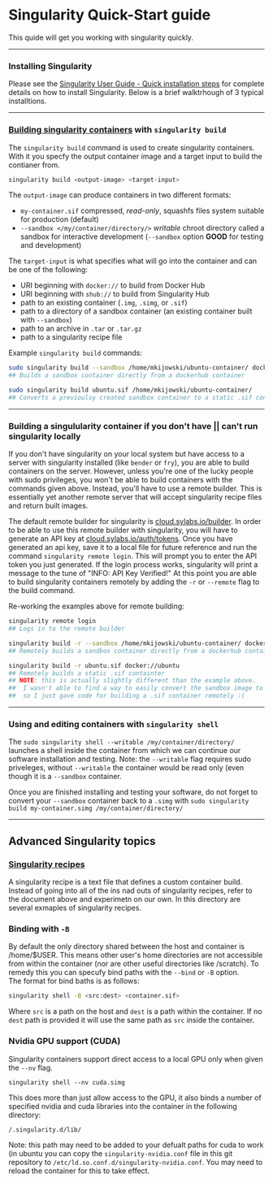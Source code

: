 # Singularity Quick-Start guide
This quide will get you working with singularity quickly.

---

### Installing Singularity <latest>

Please see the [Singularity User Guide - Quick installation steps](https://docs.sylabs.io/guides/latest/user-guide/quick_start.html#quick-installation-steps) for complete details on how to install Singularity.  Below is a brief walktrhough of 3 typical installtions.

---

### [Building singularity containers](https://docs.sylabs.io/guides/latest/user-guide/build_a_container.html) with `singularity build`

The `singularity build` command is used to create singularity containers.  With it you specfy the output container image and a target input to build the contianer from.

```bash
singularity build <output-image> <target-input>
```

The `output-image` can produce containers in two different formats:
* `my-container.sif` compressed, *read-only*, squashfs files system suitable for production (default)
* `--sandbox </my/container/directory/>` *writable* chroot directory called a sandbox for interactive development (`--sandbox` option **GOOD** for testing and development)

The `target-input` is what specifies what will go into the container and can be one of the following:

* URI beginning with `docker://` to build from Docker Hub
* URI beginning with `shub://` to build from Singularity Hub
* path to an existing container (`.img`, `.simg`, or `.sif`)
* path to a directory of a sandbox container (an existing container built with `--sandbox`)
* path to an archive in `.tar` or `.tar.gz`
* path to a singularity recipe file

Example `singularity build` commands:

```bash
sudo singularity build --sandbox /home/mkijowski/ubuntu-container/ docker://ubuntu
## Builds a sandbox container directly from a dockerhub container

sudo singularity build ubuntu.sif /home/mkijowski/ubuntu-container/
## Converts a previoulsy created sandbox container to a static .sif containter
```

---

### Building a singulularity container if you don't have || can't run singularity locally

If you don't have singularity on your local system but have access to a server with singularity installed (like `bender` or `fry`), you are able to build containers on the server. However, unless you're one of the lucky people with sudo privileges, you won't be able to build containers with the commands given above. Instead, you'll have to use a remote builder. This is essentially yet another remote server that will accept singularity recipe files and return built images.

The default remote builder for singularity is [cloud.sylabs.io/builder](https://cloud.sylabs.io/builder). In order to be able to use this remote builder with singularity, you will have to generate an API key at [cloud.sylabs.io/auth/tokens](https://cloud.sylabs.io/auth/tokens). Once you have generated an api key, save it to a local file for future reference and run the command `singularity remote login`. This will prompt you to enter the API token you just generated. If the login process works, singularity will print a message to the tune of "INFO:    API Key Verified!" At this point you are able to build singularity containers remotely by adding the `-r` or `--remote` flag to the build command.

Re-working the examples above for remote building:

```bash
singularity remote login
## Logs in to the remote builder

singularity build -r --sandbox /home/mkijowski/ubuntu-container/ docker://ubuntu
## Remotely builds a sandbox container directly from a dockerhub container

singularity build -r ubuntu.sif docker://ubuntu
## Remotely builds a static .sif containter
## NOTE: this is actually slightly different than the example above.
##  I wasn't able to find a way to easily convert the sandbox image to a .sif image,
##  so I just gave code for building a .sif container remotely :(
```

---

### Using and editing containers with `singularity shell` 
The `sudo singularity shell --writable /my/container/directory/` launches a shell inside the container from which we can continue our software installation and testing.  Note: the `--writable` flag requires sudo priveleges, without `--writable` the container would be read only (even though it is a `--sandbox` container.

Once you are finished installing and testing your software, do not forget to convert your `--sandbox` container back to a `.simg` with 
`sudo singularity build my-container.simg /my/container/directory/`

---

## Advanced Singularity topics

### [Singularity recipes](http://singularity.lbl.gov/docs-recipes)
A singularity recipe is a text file that defines a custom container build.  Instead of going into all of the ins nad outs of singularity recipes, refer to the document above and experimetn on our own.  In this directory are several exmaples of singularity recipes.  

### Binding with `-B`
By default the only directory shared between the host and container is /home/$USER.  This means other user's home directories are not accessible from within the container (nor are other useful directories like /scratch).
To remedy this you can specufy bind paths with the `--bind` or `-B` option.  
The format for bind baths is as follows:

```bash
singularity shell -B <src:dest> <container.sif>
```

Where `src` is a path on the host and `dest` is a path within the container.  If no `dest` path is provided it will use the same path as `src` inside the container.

### Nvidia GPU support (CUDA)
Singularity containers support direct access to a local GPU only when given the `--nv` flag.
```
singularity shell --nv cuda.simg
```
This does more than just allow access to the GPU, it also binds a number of specified nvidia and cuda libraries into the container in the following directory:
```
/.singularity.d/lib/
```
Note: this path may need to be added to your defualt paths for cuda to work (in ubuntu you can copy the `singularity-nvidia.conf` file in this git repository to `/etc/ld.so.conf.d/singularity-nvidia.conf`.  You may need to reload the container for this to take effect.


